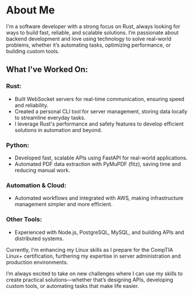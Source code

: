# About Me

I'm a software developer with a strong focus on Rust, always looking for ways to build fast, reliable, and scalable solutions. I’m passionate about backend development and love using technology to solve real-world problems, whether it’s automating tasks, optimizing performance, or building custom tools.
## What I've Worked On:

### Rust:
  - Built WebSocket servers for real-time communication, ensuring speed and reliability.
  - Created a personal CLI tool for server management, storing data locally to streamline everyday tasks.
  - I leverage Rust's performance and safety features to develop efficient solutions in automation and beyond.

### Python:
  - Developed fast, scalable APIs using FastAPI for real-world applications.
  - Automated PDF data extraction with PyMuPDF (fitz), saving time and reducing manual work.

### Automation & Cloud:
  - Automated workflows and integrated with AWS, making infrastructure management simpler and more efficient.

### Other Tools: 
  - Experienced with Node.js, PostgreSQL, MySQL, and building APIs and distributed systems.

Currently, I'm enhancing my Linux skills as I prepare for the CompTIA Linux+ certification, furthering my expertise in server administration and production environments.

I’m always excited to take on new challenges where I can use my skills to create practical solutions—whether that’s designing APIs, developing custom tools, or automating tasks that make life easier.
